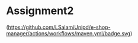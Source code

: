 # Assignment2
(https://github.com/LSalamiUnipd/e-shop-manager/actions/workflows/maven.yml/badge.svg)
